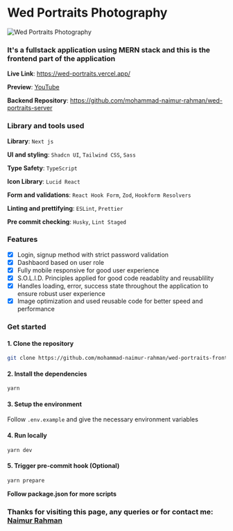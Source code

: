 # Wed Portraits Photography

![Wed Portraits Photography](./wed-portraits.jpg)

### It's a fullstack application using MERN stack and this is the frontend part of the application

**Live Link**: https://wed-portraits.vercel.app/

**Preview**: [YouTube](https://youtu.be/yaHh74SrBdM)

**Backend Repository**: https://github.com/mohammad-naimur-rahman/wed-portraits-server

### Library and tools used

**Library**: `Next js`

**UI and styling**: `Shadcn UI`, `Tailwind CSS`, `Sass`

**Type Safety**: `TypeScript`

**Icon Library**: `Lucid React`

**Form and validations**: `React Hook Form`, `Zod`, `Hookform Resolvers`

**Linting and prettifying**: `ESLint`, `Prettier`

**Pre commit checking**: `Husky`, `Lint Staged`

### Features

- [x] Login, signup method with strict password validation
- [x] Dashbaord based on user role
- [x] Fully mobile responsive for good user experience
- [x] S.O.L.I.D. Principles applied for good code readablity and reusablility
- [x] Handles loading, error, success state throughout the application to ensure robust user experience
- [x] Image optimization and used reusable code for better speed and performance

### Get started

#### 1. Clone the repository

```bash
git clone https://github.com/mohammad-naimur-rahman/wed-portraits-frontend
```

#### 2. Install the dependencies

```bash
yarn
```

#### 3. Setup the environment

Follow `.env.example` and give the necessary environment variables

#### 4. Run locally

```bash
yarn dev
```

#### 5. Trigger pre-commit hook (Optional)

```bash
yarn prepare
```

**Follow package.json for more scripts**

### Thanks for visiting this page, any queries or for contact me: [Naimur Rahman](https://www.linkedin.com/in/mohammad-naimur-rahman/)
